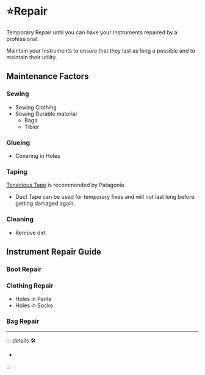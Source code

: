 # ⭐<labor>Repair</labor>

Temporary Repair until you can have your Instruments repaired by a professional.

Maintain your Instruments to ensure that they last as long a possible and to maintain their utility.

## Maintenance Factors

### Sewing

- Sewing Clothing
- Sewing Durable material
    - Bags
    - Tibior

### Glueing

- Covering in Holes

### Taping

[Tenacious Tape](https://www.gearaid.com/collections/tenacious-tape) is recommended by Patagonia

- Duct Tape can be used for temporary fixes and will not last long before getting damaged again.

### Cleaning

- Remove dirt

## Instrument Repair Guide

### Boot Repair

### Clothing Repair

- Holes in Pants
- Holes in Socks

### Bag Repair

---

<!-- =================================================== -->
<!-- =================================================== -->
<!-- =================================================== -->
<!-- =================================================== -->
<!-- =================================================== -->
::: details 🛠

-

:::
